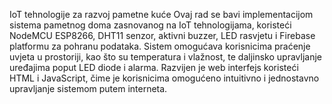 IoT tehnologije za razvoj pametne kuće Ovaj rad se bavi implementacijom sistema pametnog doma zasnovanog na IoT tehnologijama, koristeći NodeMCU ESP8266, DHT11 senzor, aktivni buzzer, LED rasvjetu i Firebase platformu za pohranu podataka. Sistem omogućava korisnicima praćenje uvjeta u prostoriji, kao što su temperatura i vlažnost, te daljinsko upravljanje uređajima poput LED diode i alarma. Razvijen je web interfejs koristeći HTML i JavaScript, čime je korisnicima omogućeno intuitivno i jednostavno upravljanje sistemom putem interneta.
